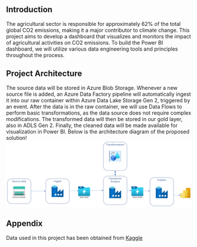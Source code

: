 ## Introduction
The agricultural sector is responsible for approximately 62% of the total global CO2 emissions, making it a major contributor to climate change. This project aims to develop a dashboard that visualizes and monitors the impact of agricultural activities on CO2 emissions. To build the Power BI dashboard, we will utilize various data engineering tools and principles throughout the process.

## Project Architecture
The source data will be stored in Azure Blob Storage. Whenever a new source file is added, an Azure Data Factory pipeline will automatically ingest it into our raw container within Azure Data Lake Storage Gen 2, triggered by an event. After the data is in the raw container, we will use Data Flows to perform basic transformations, as the data source does not require complex modifications. The transformed data will then be stored in our gold layer, also in ADLS Gen 2. Finally, the cleaned data will be made available for visualization in Power BI. Below is the architecture diagram of the proposed solution!
![Diagram](misc/ArchitectureDiagram.png)


## Appendix

Data used in this project has been obtained from [Kaggle](https://www.kaggle.com/datasets/alessandrolobello/agri-food-co2-emission-dataset-forecasting-ml)

